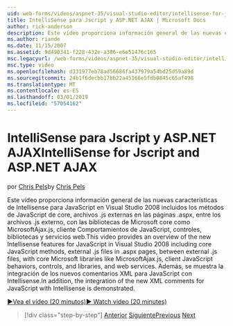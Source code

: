 ```yaml
---
uid: web-forms/videos/aspnet-35/visual-studio-editor/intellisense-for-jscript-and-aspnet-ajax
title: IntelliSense para Jscript y ASP.NET AJAX | Microsoft Docs
author: rick-anderson
description: Este vídeo proporciona información general de las nuevas características de Intellisense para JavaScript en Visual Studio 2008 incluidos los métodos de JavaScript de core, externo .js archivos i...
ms.author: riande
ms.date: 11/15/2007
ms.assetid: 9d490341-f228-432e-a386-e6e51476c165
msc.legacyurl: /web-forms/videos/aspnet-35/visual-studio-editor/intellisense-for-jscript-and-aspnet-ajax
msc.type: video
ms.openlocfilehash: d331977eb78ad56686fa437979a54bd25d59a89d
ms.sourcegitcommit: 24b1f6decbb17bb22a45166e5fdb0845c65af498
ms.translationtype: MT
ms.contentlocale: es-ES
ms.lasthandoff: 03/01/2019
ms.locfileid: "57054162"
---
```

<a name="intellisense-for-jscript-and-aspnet-ajax"></a><span data-ttu-id="e87bc-103">IntelliSense para Jscript y ASP.NET AJAX</span><span class="sxs-lookup"><span data-stu-id="e87bc-103">IntelliSense for Jscript and ASP.NET AJAX</span></span>
====================
<span data-ttu-id="e87bc-104">por [Chris Pels](https://twitter.com/chrispels)</span><span class="sxs-lookup"><span data-stu-id="e87bc-104">by [Chris Pels](https://twitter.com/chrispels)</span></span>

<span data-ttu-id="e87bc-105">Este vídeo proporciona información general de las nuevas características de Intellisense para JavaScript en Visual Studio 2008 incluidos los métodos de JavaScript de core, archivos .js externas en las páginas .aspx, entre los archivos .js externo, con las bibliotecas de Microsoft core como MicrosoftAjax.js, cliente Comportamientos de JavaScript, controles, bibliotecas y servicios web.</span><span class="sxs-lookup"><span data-stu-id="e87bc-105">This video provides an overview of the new Intellisense features for JavaScript in Visual Studio 2008 including core JavaScript methods, external .js files in .aspx pages, between external .js files, with core Microsoft libraries like MicrosoftAjax.js, client JavaScript behaviors, controls, and libraries, and web services.</span></span> <span data-ttu-id="e87bc-106">Además, se muestra la integración de los nuevos comentarios XML para JavaScript con Intellisense.</span><span class="sxs-lookup"><span data-stu-id="e87bc-106">In addition, the integration of the new XML comments for JavaScript with Intellisense is demonstrated.</span></span>

[<span data-ttu-id="e87bc-107">&#9654;Vea el vídeo (20 minutos)</span><span class="sxs-lookup"><span data-stu-id="e87bc-107">&#9654; Watch video (20 minutes)</span></span>](https://channel9.msdn.com/Blogs/ASP-NET-Site-Videos/intellisense-for-jscript-and-aspnet-ajax)

> [!div class="step-by-step"]
> <span data-ttu-id="e87bc-108">[Anterior](multi-targeting-support-in-visual-studio-2008.md)
> [Siguiente](quick-tour-of-the-visual-studio-2008-integrated-development-environment.md)</span><span class="sxs-lookup"><span data-stu-id="e87bc-108">[Previous](multi-targeting-support-in-visual-studio-2008.md)
[Next](quick-tour-of-the-visual-studio-2008-integrated-development-environment.md)</span></span>
